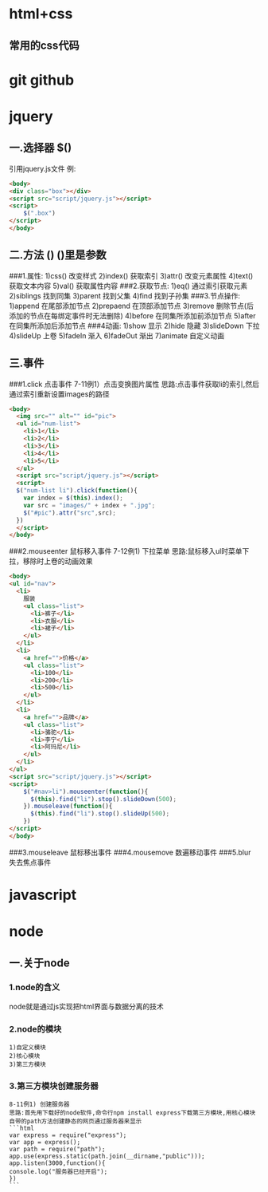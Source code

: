 # html+css
## 常用的css代码
# git github


# jquery
## 一.选择器 $()
   引用jquery.js文件
   例:
   ```html 
   <body>
   <div class="box"></div>
   <script src="script/jquery.js"></script> 
   <script>
       $(".box")
   </script>   
   </body>
   ```
## 二.方法 ()   ()里是参数
###1.属性:
       1)css()   改变样式
       2)index() 获取索引
       3)attr()  改变元素属性
       4)text()  获取文本内容
       5)val()   获取属性内容
###2.获取节点:
       1)eq()    通过索引获取元素
       2)siblings  找到同集
       3)parent  找到父集
       4)find    找到子孙集
###3.节点操作:
       1)append  在尾部添加节点
       2)prepaend  在顶部添加节点
       3)remove  删除节点(后添加的节点在每绑定事件时无法删除)
       4)before  在同集所添加前添加节点
       5)after   在同集所添加后添加节点
###4动画: 
       1)show    显示
       2)hide    隐藏
       3)slideDown 下拉
       4)slideUp 上卷
       5)fadeIn  渐入
       6)fadeOut 渐出
       7)animate 自定义动画
## 三.事件
###1.click 点击事件
  7-11例1）点击变换图片属性
  思路:点击事件获取li的索引,然后通过索引重新设置images的路径
  ```html
  <body>
    <img src="" alt="" id="pic">
    <ul id="num-list">
      <li>1</li>
      <li>2</li>
      <li>3</li>
      <li>4</li>
      <li>5</li>
    </ul>
    <script src="script/jquery.js"></script>
    <script>
    $("num-list li").click(function(){
      var index = $(this).index();
      var src = "images/" + index + ".jpg";
      $("#pic").attr("src",src);
    })
    </script>
  </body>
  ```
###2.mouseenter  鼠标移入事件
  7-12例1) 下拉菜单
  思路:鼠标移入ul时菜单下拉，移除时上卷的动画效果
  ```html
  <body>
  <ul id="nav">
    <li>
      服装
      <ul class="list">
        <li>裤子</li>
        <li>衣服</li>
        <li>裙子</li>
      </ul>
    </li>
    <li>
      <a href="">价格</a>
      <ul class="list">
        <li>100</li>
        <li>200</li>
        <li>500</li>
      </ul>
    </li>
    <li>
      <a href="">品牌</a>
      <ul class="list">
        <li>骆驼</li>
        <li>李宁</li>
        <li>阿玛尼</li>
      </ul>
    </li>
  </ul>
  <script src="script/jquery.js"></script>
  <script>
      $("#nav>li").mouseenter(function(){
        $(this).find("li").stop().slideDown(500);
      }).mouseleave(function(){
        $(this).find("li").stop().slideUp(500);
      })
  </script>
  </body>
  ```
###3.mouseleave  鼠标移出事件
###4.mousemove   数遍移动事件
###5.blur        失去焦点事件
# javascript
# node
## 一.关于node
### 1.node的含义
  node就是通过js实现把html界面与数据分离的技术
### 2.node的模块
    1)自定义模块
    2)核心模块
    3)第三方模块
### 3.第三方模块创建服务器
    8-11例1) 创建服务器
    思路:首先用下载好的node软件,命令行npm install express下载第三方模块,用核心模块自带的path方法创建静态的网页通过服务器来显示
    ```html
    var express = require("express");
    var app = express();
    var path = require("path");
    app.use(express.static(path.join(__dirname,"public")));
    app.listen(3000,function(){
    console.log("服务器已经开启");
    })
    ```

